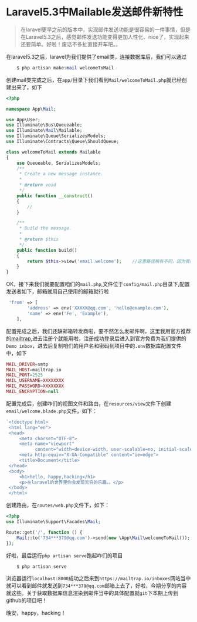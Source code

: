 # Laravel5.3中Mailable发送邮件新特性

> 在laravel更早之前的版本中，实现邮件发送功能是很容易的一件事情，但是在Laravel5.3之后，感觉邮件发送功能变得更加人性化、nice了，实现起来还要简单。好啦！废话不多扯直接开车吧。。

在laravel5.3之后，laravel为我们提供了email类，连接数据库后，我们可以通过
```php
    $ php artisan make:mail welcomeToMail
```
创建mail类完成之后，在`app/`目录下我们看到`Mail/welcomeToMail.php`就已经创建出来了，如下
```php
<?php

namespace App\Mail;

use App\User;
use Illuminate\Bus\Queueable;
use Illuminate\Mail\Mailable;
use Illuminate\Queue\SerializesModels;
use Illuminate\Contracts\Queue\ShouldQueue;

class welcomeToMail extends Mailable
{
    use Queueable, SerializesModels;
    /**
     * Create a new message instance.
     *
     * @return void
     */
    public function __construct()
    {
        //
    }

    /**
     * Build the message.
     *
     * @return $this
     */
    public function build()
    {
        return $this->view('email.welcome');    //这里路径稍有不同，因为我改了，往下要用到
    }
}

```
OK，接下来我们就要配置咱们的`mail.php`,文件位于`config/mail.php`目录下,配置发送者如下，邮箱就用自己使用的邮箱就行啦
```php
 'from' => [
        'address' => env('XXXXX@qq.com', 'hello@example.com'),
        'name' => env('Fe', 'Example'),
    ],
```
配置完成之后，我们还缺邮箱转发商啦，要不然怎么发邮件啊，这里我用官方推荐的[mailtrap](https://mailtrap.io "mailtrap"),进去注册个就能用啦，注册成功登录后进入到官方免费为我们提供的`Demo inbox`，进去后复制咱们的用户名和密码到项目中的`.env`数据库配置文件中，如下
```php
MAIL_DRIVER=smtp
MAIL_HOST=mailtrap.io
MAIL_PORT=2525
MAIL_USERNAME=XXXXXXXX
MAIL_PASSWORD=XXXXXXXX
MAIL_ENCRYPTION=null
```
配置完成后，创建咋们的视图文件和路由，在`resources/view`文件下创建`email/welcome.blade.php`文件，如下：

```php
`<!doctype html>
 <html lang="en">
 <head>
     <meta charset="UTF-8">
     <meta name="viewport"
           content="width=device-width, user-scalable=no, initial-scale=1.0, maximum-scale=1.0, minimum-scale=1.0">
     <meta http-equiv="X-UA-Compatible" content="ie=edge">
     <title>Document</title>
 </head>
 <body>
     <h1>hello, happy,hacking</h1>
     <p>在laravel的世界里你会发现无穷的乐趣。。</p>
 </body>
 </html>
```
创建路由，在`routes/web.php`文件下，如下：
```php
<?php
use Illuminate\Support\Facades\Mail;

Route::get('/', function () {
    Mail::to('734***379@qq.com')->send(new \App\Mail\welcomeToMail());
});
```
好啦，最后运行`php artisan serve`跑起咋们的项目
```php
    $ php artisan serve
```
浏览器运行`localhost:8000`成功之后来到`https://mailtrap.io/inboxes`网站当中就可以看到邮件就发送到`734***379@qq.com`邮箱上去了，好啦，今期分享的内容就这些。关于获取数据库信息渲染到邮件当中的具体配置就`git`下本期上传到github的项目吧！

晚安，happy，hacking！





